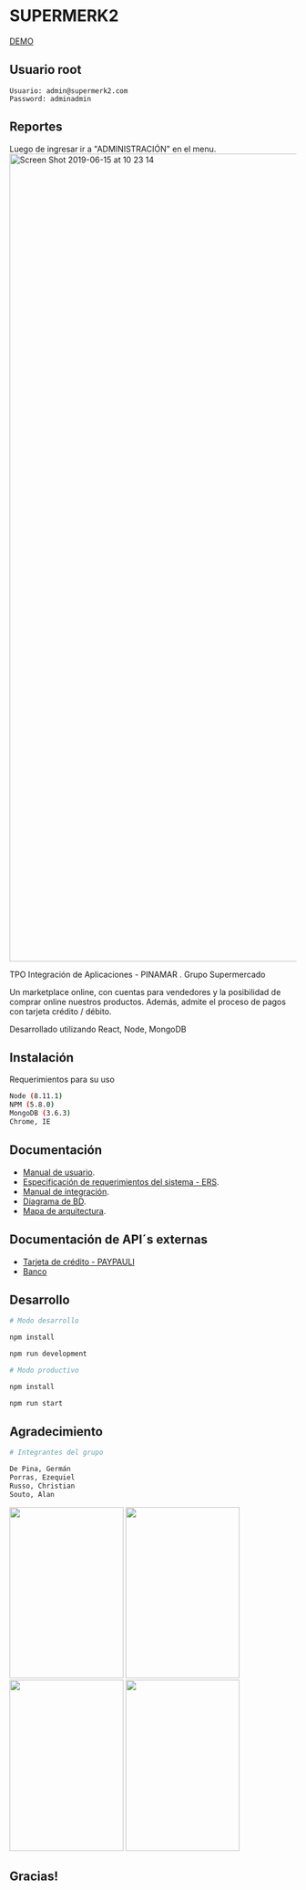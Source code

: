 # SUPERMERK2
[DEMO](https://supermerk2.herokuapp.com)

## Usuario root
```
Usuario: admin@supermerk2.com
Password: adminadmin 
```
## Reportes
Luego de ingresar ir a "ADMINISTRACIÓN" en el menu.
<img width="1417" alt="Screen Shot 2019-06-15 at 10 23 14" src="https://user-images.githubusercontent.com/14336357/59551992-e77a7600-8f57-11e9-987a-739a6d1a49cd.png">



TPO Integración de Aplicaciones - PINAMAR . Grupo Supermercado

Un marketplace online, con cuentas para vendedores y la posibilidad de comprar online nuestros productos. Además, admite el proceso de pagos con tarjeta crédito / débito. 

Desarrollado utilizando React, Node, MongoDB

## Instalación


Requerimientos para su uso
```bash
Node (8.11.1)
NPM (5.8.0)
MongoDB (3.6.3)
Chrome, IE 
```

## Documentación

- [Manual de usuario](https://docs.google.com/document/d/1SGXizcbZat9voJW7ieSECvNRpl_X-SaPPtZhhoC_Zrg/edit?usp=sharing
).
- [Especificación de requerimientos del sistema - ERS](https://docs.google.com/document/d/1E2hdFEvkaLxDvbsZ04jTux8xjZowxp6JIAxUtfx0HNU/edit?usp=sharing
).
- [Manual de integración](https://docs.google.com/document/d/19esJclaRjD5fgAuY661NhoxKk9cQrTuuwoePSd0ITG0/edit?usp=sharing
).
- [Diagrama de BD](https://docs.google.com/presentation/d/1pO5lXy12fLpZ0NR7Q2ONpVmgBOfhGuaYeQDZPx7m9D8/edit?usp=sharing
).
- [Mapa de arquitectura](https://drive.google.com/open?id=1u7gq8nTfRZhlyn6VlL4znGXYUbemZaW1
).

## Documentación de API´s externas

- [Tarjeta de crédito - PAYPAULI](http://cor.to/PayPauliAPI)
- [Banco](https://bank-back.herokuapp.com/swagger-ui.html#/)


## Desarrollo

```python
# Modo desarrollo

npm install

npm run development 
```

```python
# Modo productivo

npm install

npm run start
```



## Agradecimiento
```python
# Integrantes del grupo

De Pina, Germán
Porras, Ezequiel
Russo, Christian
Souto, Alan
```
<img src="https://media.giphy.com/media/LMbPXcBRjiv6znPo6m/giphy.gif" width="200" height="300">  <img src="https://media.giphy.com/media/el7TaEmdWWfiNpZER3/giphy.gif" width="200" height="300">  <img src="https://media.giphy.com/media/Ifh0A4V4HZooqVVe9b/giphy.gif" width="200" height="300">  <img src="https://media.giphy.com/media/VFBBbf512RHNj5u3IB/giphy.gif" width="200" height="300">


## Gracias!
